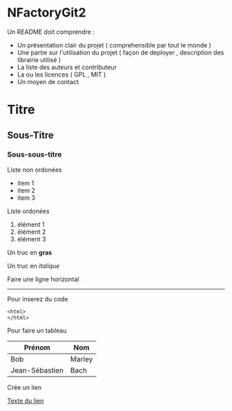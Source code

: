 # NFactoryGit2

Un README doit comprendre : 
- Un présentation clair du projet ( comprehensible par tout le monde ) 
- Une partie sur l'utilisation du projet ( façon de deployer , description des librairie utilisé ) 
- La liste des auteurs et contributeur 
- La ou les licences ( GPL , MIT )
- Un moyen de contact 

# Titre
## Sous-Titre 
### Sous-sous-titre

Liste non ordonées 
- item 1
- item 2 
- item 3

Liste ordonées 
1. élément 1
2. élément 2 
3. élément 3

Un truc en **gras**

Un truc en *italique*

Faire une ligne horizontal 

---
Pour inserez du code 
```
<html>
</html>
```
Pour faire un tableau 

|Prénom|Nom|
|---|---|
|Bob|Marley|
|Jean-Sébastien|Bach|

Crée un lien 

[Texte du lien](https://google.com)

